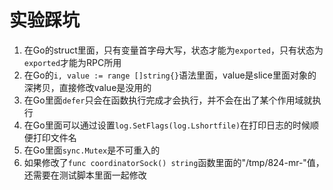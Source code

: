 # 实验踩坑
1. 在Go的struct里面，只有变量首字母大写，状态才能为`exported`，只有状态为`exported`才能为RPC所用
2. 在Go的`i, value := range []string{}`语法里面，value是slice里面对象的深拷贝，直接修改value是没用的
3. 在Go里面`defer`只会在函数执行完成才会执行，并不会在出了某个作用域就执行
4. 在Go里面可以通过设置`log.SetFlags(log.Lshortfile)`在打印日志的时候顺便打印文件名
5. 在Go里面`sync.Mutex`是不可重入的
6. 如果修改了`func coordinatorSock() string`函数里面的"/tmp/824-mr-"值，还需要在测试脚本里面一起修改











